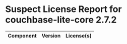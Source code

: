 
Suspect License Report for couchbase-lite-core 2.7.2
====================================================

|Component|Version|License(s)|
| :--- | :--- | :--- |
